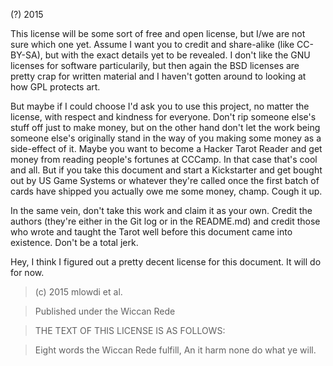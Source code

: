 (?) 2015

This license will be some sort of free and open license, but I/we are not sure which one yet. Assume I want you to credit and share-alike (like CC-BY-SA), but with the exact details yet to be revealed. I don't like the GNU licenses for software particularily, but then again the BSD licenses are pretty crap for written material and I haven't gotten around to looking at how GPL protects art.

But maybe if I could choose I'd ask you to use this project, no matter the license, with respect and kindness for everyone. Don't rip someone else's stuff off just to make money, but on the other hand don't let the work being someone else's originally stand in the way of you making some money as a side-effect of it. Maybe you want to become a Hacker Tarot Reader and get money from reading people's fortunes at CCCamp. In that case that's cool and all. But if you take this document and start a Kickstarter and get bought out by US Game Systems or whatever they're called once the first batch of cards have shipped you actually owe me some money, champ. Cough it up.

In the same vein, don't take this work and claim it as your own. Credit the authors (they're either in the Git log or in the README.md) and credit those who wrote and taught the Tarot well before this document came into existence. Don't be a total jerk.

Hey, I think I figured out a pretty decent license for this document. It will do for now.

> (c) 2015 mlowdi et al.

> Published under the Wiccan Rede

> THE TEXT OF THIS LICENSE IS AS FOLLOWS:

> Eight words the Wiccan Rede fulfill, An it harm none do what ye will.
